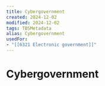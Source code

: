```yaml
---
title: Cybergovernment
created: 2024-12-02
modified: 2024-12-02
tags: TBSMetadata
alias: Cybergovernment
usedFor:
- "[[6321 Electronic government]]"
---
```

# Cybergovernment
